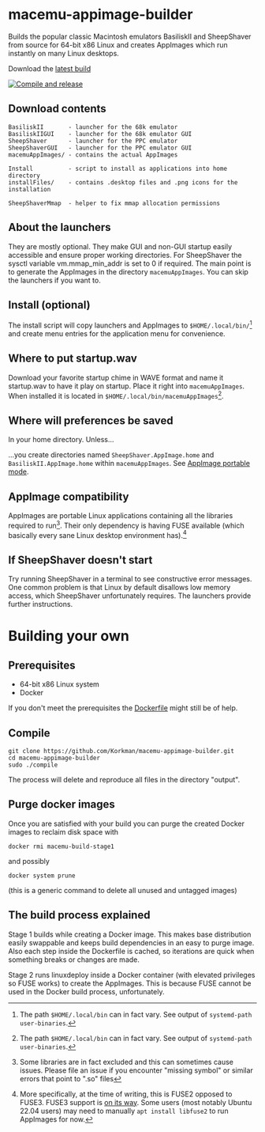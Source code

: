 # macemu-appimage-builder
Builds the popular classic Macintosh emulators BasiliskII and SheepShaver
from source for 64-bit x86 Linux and creates AppImages which run instantly on
many Linux desktops.

Download the [latest build](https://github.com/Korkman/macemu-appimage-builder/releases/latest)

[![Compile and release](https://github.com/Korkman/macemu-appimage-builder/actions/workflows/compile-and-release.yml/badge.svg)](https://github.com/Korkman/macemu-appimage-builder/actions/workflows/compile-and-release.yml)

## Download contents

```
BasiliskII       - launcher for the 68k emulator
BasiliskIIGUI    - launcher for the 68k emulator GUI
SheepShaver      - launcher for the PPC emulator
SheepShaverGUI   - launcher for the PPC emulator GUI
macemuAppImages/ - contains the actual AppImages

Install          - script to install as applications into home directory
installFiles/    - contains .desktop files and .png icons for the installation

SheepShaverMmap  - helper to fix mmap allocation permissions
```

## About the launchers
They are mostly optional. They make GUI and non-GUI startup easily accessible and ensure proper
working directories. For SheepShaver the sysctl variable vm.mmap_min_addr is set to 0 if required. 
The main point is to generate the AppImages in the directory `macemuAppImages`. You
can skip the launchers if you want to.

## Install (optional)
The install script will copy launchers and AppImages to `$HOME/.local/bin/`[^1] and create
menu entries for the application menu for convenience.

## Where to put startup.wav
Download your favorite startup chime in WAVE format and name it startup.wav to have it play on startup. Place it right into `macemuAppImages`. When installed it is located in `$HOME/.local/bin/macemuAppImages`[^1].

## Where will preferences be saved
In your home directory. Unless…

…you create directories named `SheepShaver.AppImage.home` and `BasiliskII.AppImage.home` within `macemuAppImages`. See [AppImage portable mode](https://docs.appimage.org/user-guide/portable-mode.html).

## AppImage compatibility
AppImages are portable Linux applications containing all the libraries required to run[^2]. Their
only dependency is having FUSE available (which basically every sane Linux desktop environment has).[^3]

## If SheepShaver doesn't start
Try running SheepShaver in a terminal to see constructive error messages. One common problem is that Linux by default disallows low memory access, which SheepShaver unfortunately requires. The launchers provide further instructions.

# Building your own

## Prerequisites
* 64-bit x86 Linux system
* Docker

If you don't meet the prerequisites the [Dockerfile](https://github.com/Korkman/macemu-appimage-builder/blob/main/build-stage1/Dockerfile) might still be of help.

## Compile
```
git clone https://github.com/Korkman/macemu-appimage-builder.git
cd macemu-appimage-builder
sudo ./compile
```
The process will delete and reproduce all files in the directory "output".

## Purge docker images
Once you are satisfied with your build you can purge the created Docker images to reclaim
disk space with

```
docker rmi macemu-build-stage1
```

and possibly

```
docker system prune
```
(this is a generic command to delete all unused
and untagged images)

## The build process explained
Stage 1 builds while creating a Docker image. This makes base distribution easily swappable and keeps
build dependencies in an easy to purge image. Also each step inside the Dockerfile is cached, so iterations
are quick when something breaks or changes are made.

Stage 2 runs linuxdeploy inside a Docker container (with elevated privileges so FUSE works) to create
the AppImages. This is because FUSE cannot be used in the Docker build process, unfortunately.


[^1]: The path `$HOME/.local/bin` can in fact vary. See output of `systemd-path user-binaries`.
[^2]: Some libraries are in fact excluded and this can sometimes cause issues. Please file an issue if you encounter "missing symbol" or similar errors that point to ".so" files
[^3]: More specifically, at the time of writing, this is FUSE2 opposed to FUSE3. FUSE3 support is [on its way](https://github.com/AppImage/AppImageKit/issues/877). Some users (most notably Ubuntu 22.04 users) may need to manually `apt install libfuse2` to run AppImages for now.
